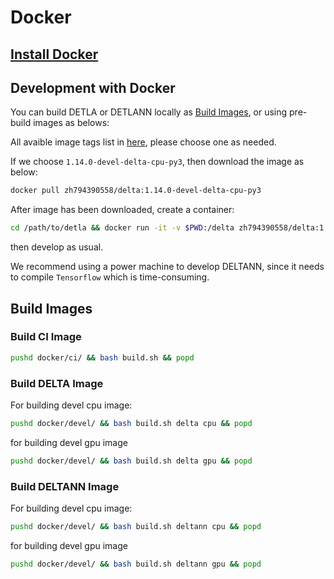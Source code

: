 # Docker 

## [Install Docker](https://docs.docker.com/docker-for-mac/install/)

## Development with Docker

You can build DETLA or DETLANN locally as [Build Images](#build-images),
or using pre-build images as belows:

All avaible image tags list in [here](https://cloud.docker.com/repository/docker/zh794390558/delta/tags),
please choose one as needed.

If we choose `1.14.0-devel-delta-cpu-py3`, then download the image as below:
```bash
docker pull zh794390558/delta:1.14.0-devel-delta-cpu-py3
```

After image has been downloaded, create a container:

```bash
cd /path/to/detla && docker run -it -v $PWD:/delta zh794390558/delta:1.14.0-devel-delta-cpu-py3 /bin/bash
```

then develop as usual. 

We recommend using a power machine to develop DELTANN, since it needs to compile
`Tensorflow` which is time-consuming.


## Build Images

### Build CI Image

```bash
pushd docker/ci/ && bash build.sh && popd
```

### Build DELTA Image

For building devel cpu image:
```bash
pushd docker/devel/ && bash build.sh delta cpu && popd
```
for building devel gpu image

```bash
pushd docker/devel/ && bash build.sh delta gpu && popd
```

### Build DELTANN Image

For building devel cpu image:
```bash
pushd docker/devel/ && bash build.sh deltann cpu && popd
```
for building devel gpu image

```bash
pushd docker/devel/ && bash build.sh deltann gpu && popd
```


